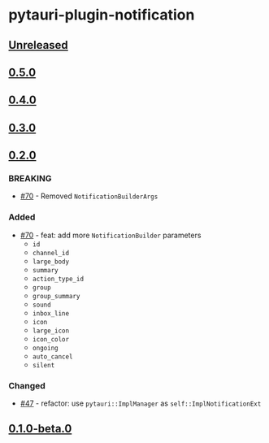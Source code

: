 # pytauri-plugin-notification

## [Unreleased]

## [0.5.0]

## [0.4.0]

## [0.3.0]

## [0.2.0]

### BREAKING

- [#70](https://github.com/pytauri/pytauri/pull/70) - Removed `NotificationBuilderArgs`

### Added

- [#70](https://github.com/pytauri/pytauri/pull/70) - feat: add more `NotificationBuilder` parameters
    - `id`
    - `channel_id`
    - `large_body`
    - `summary`
    - `action_type_id`
    - `group`
    - `group_summary`
    - `sound`
    - `inbox_line`
    - `icon`
    - `large_icon`
    - `icon_color`
    - `ongoing`
    - `auto_cancel`
    - `silent`

### Changed

- [#47](https://github.com/pytauri/pytauri/pull/47) - refactor: use `pytauri::ImplManager` as `self::ImplNotificationExt`

## [0.1.0-beta.0]

[unreleased]: https://github.com/pytauri/pytauri/tree/HEAD
[0.5.0]: https://github.com/pytauri/pytauri/releases/tag/rs/pytauri-plugin-notification/v0.5.0
[0.4.0]: https://github.com/pytauri/pytauri/releases/tag/rs/pytauri-plugin-notification/v0.4.0
[0.3.0]: https://github.com/pytauri/pytauri/releases/tag/rs/pytauri-plugin-notification/v0.3.0
[0.2.0]: https://github.com/pytauri/pytauri/releases/tag/rs/pytauri-plugin-notification/v0.2.0
[0.1.0-beta.0]: https://github.com/pytauri/pytauri/releases/tag/rs/pytauri-plugin-notification/v0.1.0-beta.0
